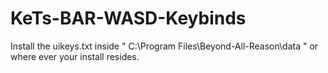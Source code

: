 # KeTs-BAR-WASD-Keybinds

Install the uikeys.txt inside " C:\Program Files\Beyond-All-Reason\data " or where ever your install resides.
